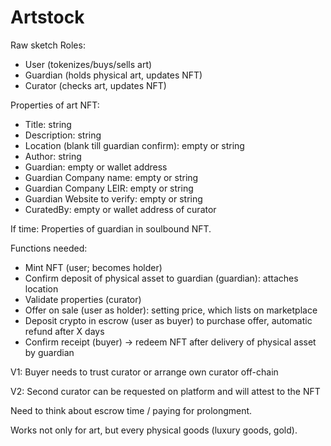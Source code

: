 # Artstock

Raw sketch
Roles:
- User (tokenizes/buys/sells art)
- Guardian (holds physical art, updates NFT)
- Curator (checks art, updates NFT)

Properties of art NFT:
- Title: string
- Description: string 
- Location (blank till guardian confirm): empty or string
- Author: string
- Guardian: empty or wallet address
- Guardian Company name: empty or string
- Guardian Company LEIR: empty or string
- Guardian Website to verify: empty or string
- CuratedBy: empty or wallet address of curator

If time: Properties of guardian in soulbound NFT.

Functions needed:
- Mint NFT (user; becomes holder)
- Confirm deposit of physical asset to guardian (guardian): attaches location
- Validate properties (curator)
- Offer on sale (user as holder): setting price, which lists on marketplace
- Deposit crypto in escrow (user as buyer) to purchase offer, automatic refund after X days
- Confirm receipt (buyer) -> redeem NFT after delivery of physical asset by guardian

V1: Buyer needs to trust curator or arrange own curator off-chain

V2: Second curator can be requested on platform and will attest to the NFT

Need to think about escrow time / paying for prolongment.

Works not only for art, but every physical goods (luxury goods, gold).
